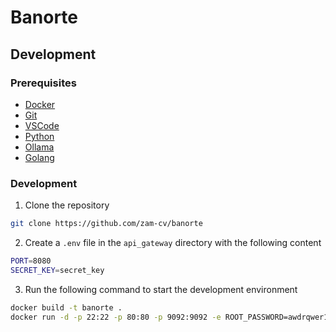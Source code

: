 # Banorte

## Development

### Prerequisites

- [Docker](https://docs.docker.com/engine/install/)
- [Git](https://git-scm.com/downloads)
- [VSCode](https://code.visualstudio.com/download)
- [Python](https://www.python.org/downloads/)
- [Ollama](https://ollama.com/)
- [Golang](https://golang.org/doc/install)

### Development

1. Clone the repository

```bash
git clone https://github.com/zam-cv/banorte
```

2. Create a `.env` file in the `api_gateway` directory with the following content

```bash
PORT=8080
SECRET_KEY=secret_key
```

3. Run the following command to start the development environment

```bash
docker build -t banorte .
docker run -d -p 22:22 -p 80:80 -p 9092:9092 -e ROOT_PASSWORD=awdrqwer12 --name banorte-server banorte 
```